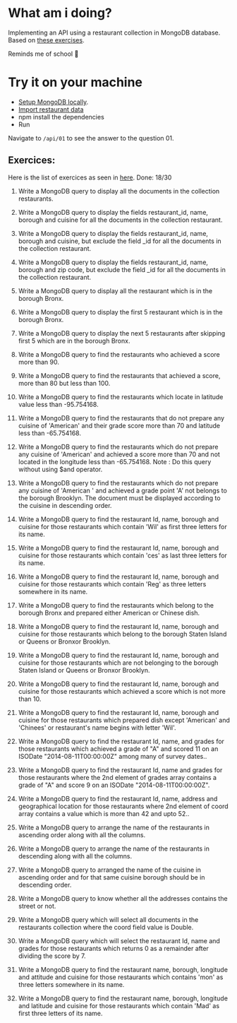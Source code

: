 What am i doing?
===
Implementing an API using a restaurant collection in MongoDB database.
Based on [these exercises](http://www.w3resource.com/mongodb-exercises/).

Reminds me of school 🙂

Try it on your machine
===
- [Setup MongoDB locally](https://docs.mongodb.com/getting-started/shell/installation/).
- [Import restaurant data](https://docs.mongodb.com/getting-started/shell/import-data/)
- npm install the dependencies
- Run

Navigate to `/api/01` to see the answer to the question 01.

Exercices:
----
Here is the list of exercices as seen in [here](http://www.w3resource.com/mongodb-exercises/). Done: 18/30

1. Write a MongoDB query to display all the documents in the collection restaurants.

2. Write a MongoDB query to display the fields restaurant_id, name, borough and cuisine for all the documents in the collection restaurant.

3. Write a MongoDB query to display the fields restaurant_id, name, borough and cuisine, but exclude the field _id for all the documents in the collection restaurant. 

4. Write a MongoDB query to display the fields restaurant_id, name, borough and zip code, but exclude the field _id for all the documents in the collection restaurant. 

5. Write a MongoDB query to display all the restaurant which is in the borough Bronx. 

6. Write a MongoDB query to display the first 5 restaurant which is in the borough Bronx. 

7. Write a MongoDB query to display the next 5 restaurants after skipping first 5 which are in the borough Bronx. 

8. Write a MongoDB query to find the restaurants who achieved a score more than 90.

9. Write a MongoDB query to find the restaurants that achieved a score, more than 80 but less than 100.

10. Write a MongoDB query to find the restaurants which locate in latitude value less than -95.754168.

11. Write a MongoDB query to find the restaurants that do not prepare any cuisine of 'American' and their grade score more than 70 and latitude less than -65.754168.

12. Write a MongoDB query to find the restaurants which do not prepare any cuisine of 'American' and achieved a score more than 70 and not located in the longitude less than -65.754168.
Note : Do this query without using $and operator. 

13. Write a MongoDB query to find the restaurants which do not prepare any cuisine of 'American ' and achieved a grade point 'A' not belongs to the borough Brooklyn. The document must be displayed according to the cuisine in descending order. 

14. Write a MongoDB query to find the restaurant Id, name, borough and cuisine for those restaurants which contain 'Wil' as first three letters for its name. 

15. Write a MongoDB query to find the restaurant Id, name, borough and cuisine for those restaurants which contain 'ces' as last three letters for its name. 

16. Write a MongoDB query to find the restaurant Id, name, borough and cuisine for those restaurants which contain 'Reg' as three letters somewhere in its name. 

17. Write a MongoDB query to find the restaurants which belong to the borough Bronx and prepared either American or Chinese dish. 

18. Write a MongoDB query to find the restaurant Id, name, borough and cuisine for those restaurants which belong to the borough Staten Island or Queens or Bronxor Brooklyn. 

19. Write a MongoDB query to find the restaurant Id, name, borough and cuisine for those restaurants which are not belonging to the borough Staten Island or Queens or Bronxor Brooklyn. 

20. Write a MongoDB query to find the restaurant Id, name, borough and cuisine for those restaurants which achieved a score which is not more than 10. 

21. Write a MongoDB query to find the restaurant Id, name, borough and cuisine for those restaurants which prepared dish except 'American' and 'Chinees' or restaurant's name begins with letter 'Wil'. 

22. Write a MongoDB query to find the restaurant Id, name, and grades for those restaurants which achieved a grade of "A" and scored 11 on an ISODate "2014-08-11T00:00:00Z" among many of survey dates.. 

23. Write a MongoDB query to find the restaurant Id, name and grades for those restaurants where the 2nd element of grades array contains a grade of "A" and score 9 on an ISODate "2014-08-11T00:00:00Z". 

24. Write a MongoDB query to find the restaurant Id, name, address and geographical location for those restaurants where 2nd element of coord array contains a value which is more than 42 and upto 52.. 

25. Write a MongoDB query to arrange the name of the restaurants in ascending order along with all the columns. 

26. Write a MongoDB query to arrange the name of the restaurants in descending along with all the columns. 

27. Write a MongoDB query to arranged the name of the cuisine in ascending order and for that same cuisine borough should be in descending order. 

28. Write a MongoDB query to know whether all the addresses contains the street or not. 

29. Write a MongoDB query which will select all documents in the restaurants collection where the coord field value is Double. 

30. Write a MongoDB query which will select the restaurant Id, name and grades for those restaurants which returns 0 as a remainder after dividing the score by 7.

31. Write a MongoDB query to find the restaurant name, borough, longitude and attitude and cuisine for those restaurants which contains 'mon' as three letters somewhere in its name. 

32. Write a MongoDB query to find the restaurant name, borough, longitude and latitude and cuisine for those restaurants which contain 'Mad' as first three letters of its name. 